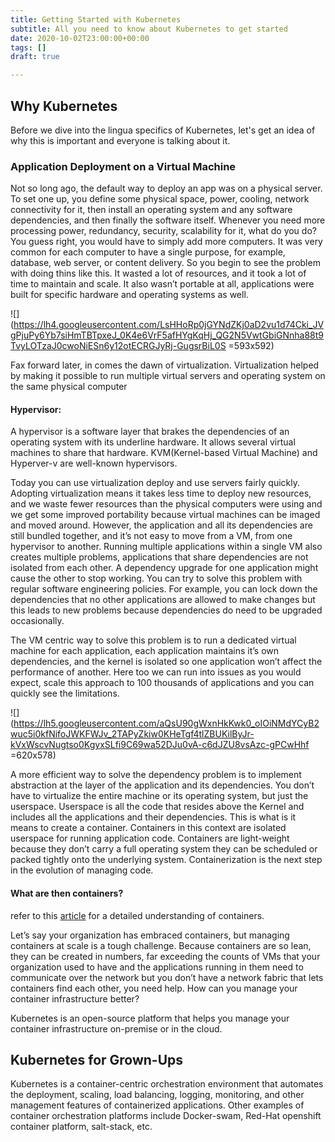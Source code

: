 ```yaml
---
title: Getting Started with Kubernetes
subtitle: All you need to know about Kubernetes to get started
date: 2020-10-02T23:00:00+00:00
tags: []
draft: true

---
```

## Why Kubernetes

Before we dive into the lingua specifics of Kubernetes, let's get an idea of why this is important and everyone is talking about it.

### Application Deployment on a Virtual Machine

Not so long ago, the default way to deploy an app was on a physical server. To set one up, you define some physical space, power, cooling, network connectivity for it, then install an operating system and any software dependencies, and then finally the software itself. Whenever you need more processing power, redundancy, security, scalability for it, what do you do? You guess right, you would have to simply add more computers. It was very common for each computer to have a single purpose, for example, database, web server, or content delivery. So you begin to see the problem with doing thins like this. It wasted a lot of resources, and it took a lot of time to maintain and scale. It also wasn’t portable at all, applications were built for specific hardware and operating systems as well.

![](https://lh4.googleusercontent.com/LsHHoRp0jGYNdZKj0aD2vu1d74Cki_JVgPjuPy6Yb7siHmTBTpxeJ_0K4e6VrF5afHYgKqHj_QG2N5VwtGbiGNnha88t9TvyLOTzaJ0cwoNiESn6y12otECRGJyRj-GugsrBiL0S =593x592)

Fax forward later, in comes the dawn of virtualization. Virtualization helped by making it possible to run multiple virtual servers and operating system on the same physical computer

#### Hypervisor:

A hypervisor is a software layer that brakes the dependencies of an operating system with its underline hardware. It allows several virtual machines to share that hardware. KVM(Kernel-based Virtual Machine) and Hyperver-v are well-known hypervisors.

Today you can use virtualization deploy and use servers fairly quickly. Adopting virtualization means it takes less time to deploy new resources, and we waste fewer resources than the physical computers were using and we get some improved portability because virtual machines can be imaged and moved around. However, the application and all its dependencies are still bundled together, and it’s not easy to move from a VM, from one hypervisor to another. Running multiple applications within a single VM also creates multiple problems, applications that share dependencies are not isolated from each other. A dependency upgrade for one application might cause the other to stop working. You can try to solve this problem with regular software engineering policies. For example, you can lock down the dependencies that no other applications are allowed to make changes but this leads to new problems because dependencies do need to be upgraded occasionally.

The VM centric way to solve this problem is to run a dedicated virtual machine for each application, each application maintains it’s own dependencies, and the kernel is isolated so one application won’t affect the performance of another. Here too we can run into issues as you would expect, scale this approach to 100 thousands of applications and you can quickly see the limitations.

![](https://lh5.googleusercontent.com/aQsU90gWxnHkKwk0_oIOiNMdYCyB2wuc5i0kfNifoJWKFWJv_2TAPyZkiw0KHeTgf4tlZBUKilByJr-kVxWscvNugtso0KgyxSLfi9C69wa52DJu0vA-c6dJZU8vsAzc-gPCwHhf =620x578)

A more efficient way to solve the dependency problem is to implement abstraction at the layer of the application and its dependencies. You don’t have to virtualize the entire machine or its operating system, but just the userspace. Userspace is all the code that resides above the Kernel and includes all the applications and their dependencies. This is what is it means to create a container. Containers in this context are isolated userspace for running application code. Containers are light-weight because they don’t carry a full operating system they can be scheduled or packed tightly onto the underlying system. Containerization is the next step in the evolution of managing code.

#### What are then containers?

refer to this [article](https://cybercog.co/post/from-containers-to-kubernetes-an-all-in-one-beginners-guide-part-1/) for a detailed understanding of containers. 

Let’s say your organization has embraced containers, but managing containers at scale is a tough challenge. Because containers are so lean, they can be created in numbers, far exceeding the counts of VMs that your organization used to have and the applications running in them need to communicate over the network but you don’t have a network fabric that lets containers find each other, you need help. How can you manage your container infrastructure better?

Kubernetes is an open-source platform that helps you manage your container infrastructure on-premise or in the cloud.

## Kubernetes for Grown-Ups

Kubernetes is a container-centric orchestration environment that automates the deployment, scaling, load balancing, logging, monitoring, and other management features of containerized applications. Other examples of container orchestration platforms include Docker-swam, Red-Hat openshift container platform, salt-stack, etc.